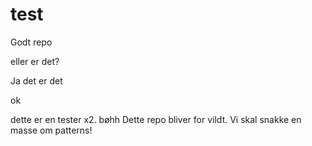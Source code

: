# test

Godt repo 

eller er det?

Ja det er det


ok

dette er en tester x2. bøhh
Dette repo bliver for vildt. Vi skal snakke en masse om patterns!